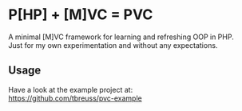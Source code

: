 # P[HP] + [M]VC = PVC

A minimal [M]VC framework for learning and refreshing OOP in PHP.  
Just for my own experimentation and without any expectations.


## Usage

Have a look at the example project at:  
<https://github.com/tbreuss/pvc-example>
